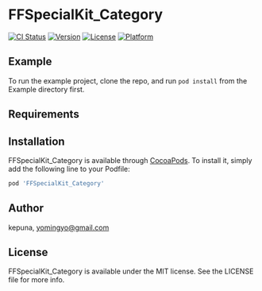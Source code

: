 # FFSpecialKit_Category

[![CI Status](http://img.shields.io/travis/kepuna/FFSpecialKit_Category.svg?style=flat)](https://travis-ci.org/kepuna/FFSpecialKit_Category)
[![Version](https://img.shields.io/cocoapods/v/FFSpecialKit_Category.svg?style=flat)](http://cocoapods.org/pods/FFSpecialKit_Category)
[![License](https://img.shields.io/cocoapods/l/FFSpecialKit_Category.svg?style=flat)](http://cocoapods.org/pods/FFSpecialKit_Category)
[![Platform](https://img.shields.io/cocoapods/p/FFSpecialKit_Category.svg?style=flat)](http://cocoapods.org/pods/FFSpecialKit_Category)

## Example

To run the example project, clone the repo, and run `pod install` from the Example directory first.

## Requirements

## Installation

FFSpecialKit_Category is available through [CocoaPods](http://cocoapods.org). To install
it, simply add the following line to your Podfile:

```ruby
pod 'FFSpecialKit_Category'
```

## Author

kepuna, yomingyo@gmail.com

## License

FFSpecialKit_Category is available under the MIT license. See the LICENSE file for more info.
